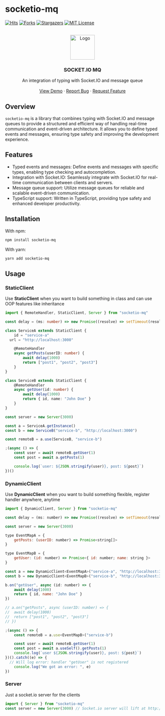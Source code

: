 
# socketio-mq
[![Hits](https://hits.seeyoufarm.com/api/count/incr/badge.svg?url=https%3A%2F%2Fgithub.com%2Fkhoakomlem%2Fsocketio-mq%2F&count_bg=%2379C83D&title_bg=%23555555&icon=&icon_color=%23E7E7E7&title=Visitors&edge_flat=true)](https://hits.seeyoufarm.com)
[![Forks][forks-shield]][forks-url]
[![Stargazers][stars-shield]][stars-url]
[![MIT License][license-shield]][license-url]



<!-- PROJECT LOGO -->
<br />
<div align="center">
  <a href="https://github.com/othneildrew/Best-README-Template">
    <img src="https://i.ibb.co/DbGgp7v/iconm.png" alt="Logo" width="80" >
  </a>
  <h3 align="center">SOCKET.IO MQ</h3>

  <p align="center">
    An integration of typing with Socket.IO and message queue
    <br />
    <br />
    <a href="https://khoakomlem.github.io/socketio-mq/public/">View Demo</a>
    ·
    <a href="https://github.com/khoakomlem/socketio-mq/issues">Report Bug</a>
    ·
    <a href="https://github.com/khoakomlem/socketio-mq/issues">Request Feature</a>
  </p>
</div>

## Overview

`socketio-mq` is a library that combines typing with Socket.IO and message queues to provide a structured and efficient way of handling real-time communication and event-driven architecture. It allows you to define typed events and messages, ensuring type safety and improving the development experience.

## Features

- Typed events and messages: Define events and messages with specific types, enabling type checking and autocompletion.
- Integration with Socket.IO: Seamlessly integrate with Socket.IO for real-time communication between clients and servers.
- Message queue support: Utilize message queues for reliable and scalable event-driven communication.
- TypeScript support: Written in TypeScript, providing type safety and enhanced developer productivity.

## Installation
With npm:
```bash
npm install socketio-mq
```
With yarn:
```bash
yarn add socketio-mq
```
## Usage

### StaticClient
Use **StaticClient** when you want to build something in class and can use OOP features like inheritance

```typescript
import { RemoteHandler, StaticClient, Server } from "socketio-mq"

const delay = (ms: number) => new Promise((resolve) => setTimeout(resolve, ms))

class ServiceA extends StaticClient {
	id = "service-a"
  url = "http://localhost:3000"

	@RemoteHandler
	async getPosts(userID: number) {
		await delay(1000)
		return ["post1", "post2", "post3"]
	}
}

class ServiceB extends StaticClient {
	@RemoteHandler
	async getUser(id: number) {
		await delay(1000)
		return { id, name: "John Doe" }
	}
}

const server = new Server(3000)

const a = ServiceA.getInstance()
const b = new ServiceB("service-b", "http://localhost:3000")

const remoteB = a.use(ServiceB, "service-b")

;(async () => {
	const user = await remoteB.getUser(1)
	const post = await a.getPosts(1)

	console.log(`user: ${JSON.stringify(user)}, post: ${post}`)
})()
```

### DynamicClient
Use **DynamicClient** when you want to build something flexible, register handler anywhere, anytime

```javascript
import { DynamicClient, Server } from "socketio-mq"

const delay = (ms: number) => new Promise((resolve) => setTimeout(resolve, ms))

const server = new Server(3000)

type EventMapA = {
	getPosts: (userID: number) => Promise<string[]>
}

type EventMapB = {
	getUser: (id: number) => Promise<{ id: number; name: string }>
}

const a = new DynamicClient<EventMapA>("service-a", "http://localhost:3000")
const b = new DynamicClient<EventMapB>("service-b", "http://localhost:3000")

b.on("getUser", async (id: number) => {
	await delay(1000)
	return { id, name: "John Doe" }
})

// a.on("getPosts", async (userID: number) => {
// 	await delay(1000)
// 	return ["post1", "post2", "post3"]
// })

;(async () => {
	const remoteB = a.use<EventMapB>("service-b")

	const user = await remoteB.getUser(1)
	const post = await a.useSelf().getPosts(1)
	console.log(`user ${JSON.stringify(user)}, post: ${post}`)
})().catch((e) => {
  // Will log error: handler "getUser" is not registered
	console.log("We got an error: ", e)
})
```
### Server
Just a socket.io server for the clients
```javascript
import { Server } from "socketio-mq"
const server = new Server(3000) // Socket.io server will lift at http://localhost:3000
```

[forks-shield]: https://img.shields.io/github/forks/khoakomlem/socketio-mq.svg?style=for-the-badge
[forks-url]: https://github.com/khoakomlem/socketio-mq/network/members
[stars-shield]: https://img.shields.io/github/stars/khoakomlem/socketio-mq.svg?style=for-the-badge
[stars-url]: https://github.com/khoakomlem/socketio-mq/stargazers
[issues-shield]: https://img.shields.io/github/issues/khoakomlem/socketio-mq.svg?style=for-the-badge
[issues-url]: https://github.com/khoakomlem/socketio-mq/issues
[license-shield]: https://img.shields.io/github/license/khoakomlem/socketio-mq.svg?style=for-the-badge
[license-url]: https://github.com/khoakomlem/socketio-mq/blob/master/LICENSE.txt
